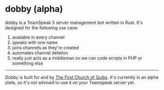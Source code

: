 # dobby (alpha)

dobby is a TeamSpeak 3 server management bot written in Rust. It's designed for the following use case:

1. available in every channel
2. speaks with one name
3. joins channels as they're created
4. automates channel deletion
5. really just acts as a middleman so we can code scripts in PHP or something else

-----------------

Dobby is built for and by [The First Church of Quibs](http://quibs.org/). It's currently in an alpha
state, so it's not advised to use it on your Teamspeak server yet.
